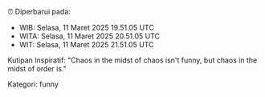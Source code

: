 ⏰ Diperbarui pada:
- WIB: Selasa, 11 Maret 2025 19.51.05 UTC
- WITA: Selasa, 11 Maret 2025 20.51.05 UTC
- WIT: Selasa, 11 Maret 2025 21.51.05 UTC

Kutipan Inspiratif:
"Chaos in the midst of chaos isn't funny, but chaos in the midst of order is."


Kategori: funny

